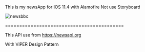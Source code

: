 This is my newsApp for IOS 11.4 with Alamofire
Not use Storyboard 


![newsbbc](https://user-images.githubusercontent.com/25927071/42618283-4085a7a8-85d4-11e8-8ffa-82c67613b778.png)

==========================================

This API use from https://newsapi.org

With VIPER Design Pattern
